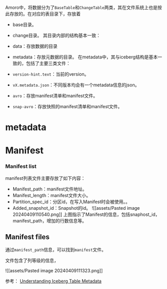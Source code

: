Amoro中，将数据分为了`BaseTable`和`ChangeTable`两类，其在文件系统上也是按此存放的。在对应的表目录下，存放着
- base目录。
- change目录。
其目录内部的结构基本一致：
- data：存放数据的目录
- metadata：存放元数据的目录。
在metadata中，其与iceberg结构是基本一致的，包括了主要三类文件：

- `version-hint.text`：当前的version。
- `vX.metadata.json`：不同版本均会有一个metadata信息的json。
- `avro`：存放manifest清单和manifest文件。
- `snap-avro`：存放快照的manifest清单和manifest文件。

# metadata

# Manifest
### Manifest list
manifest列表文件主要存放了如下内容：
- Manifest_path：manifest文件地址。
- Manifest_length：manifest文件大小。
- Partition_spec_id：分区id，在写入Manifest时会被使用。。
- Added_snapshot_id：Snapshot的id。
![[assets/Pasted image 20240409110540.png]]
上图指示了Manifest的信息，包括snaphost_id，manifest_path，增加的行数信息等。

## Manifest files
通过`manifest_path`信息，可以找到`manifest`文件。

文件包含了列等级的信息，

![[assets/Pasted image 20240409111323.png]]


参考：
[Understanding Iceberg Table Metadata](https://medium.com/snowflake/understanding-iceberg-table-metadata-b1209fbcc7c3)